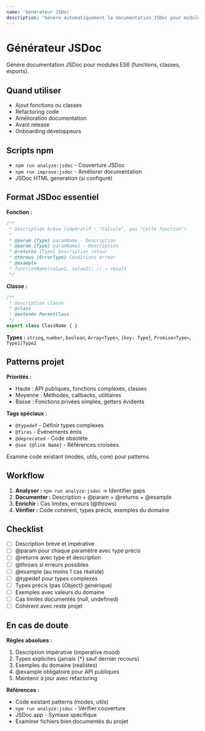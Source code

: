 ```yaml
---
name: 'Générateur JSDoc'
description: "Génère automatiquement la documentation JSDoc pour modules ES6 avec @param, @returns, @throws et exemples. Utiliser lors de l'ajout de fonctions, refactoring, ou amélioration de la documentation"
---
```


# Générateur JSDoc

Génère documentation JSDoc pour modules ES6 (functions, classes, exports).

## Quand utiliser

- Ajout fonctions ou classes
- Refactoring code
- Amélioration documentation
- Avant release
- Onboarding développeurs

## Scripts npm

- `npm run analyze:jsdoc` - Couverture JSDoc
- `npm run improve:jsdoc` - Améliorer documentation
- JSDoc HTML generation (si configuré)

## Format JSDoc essentiel

**Fonction :**
```javascript
/**
 * Description brève (impératif : "Calcule", pas "Cette fonction")
 *
 * @param {Type} paramName - Description
 * @param {Type} paramName2 - Description
 * @returns {Type} Description retour
 * @throws {ErrorType} Conditions erreur
 * @example
 * functionName(value1, value2); // → result
 */
```

**Classe :**
```javascript
/**
 * Description classe
 * @class
 * @extends ParentClass
 */
export class ClassName { }
```

**Types :** `string`, `number`, `boolean`, `Array<Type>`, `{key: Type}`, `Promise<Type>`, `Type1|Type2`

## Patterns projet

**Priorités :**
- Haute : API publiques, fonctions complexes, classes
- Moyenne : Méthodes, callbacks, utilitaires
- Basse : Fonctions privées simples, getters évidents

**Tags spéciaux :**
- `@typedef` - Définir types complexes
- `@fires` - Événements émis
- `@deprecated` - Code obsolète
- `@see {@link Name}` - Références croisées

Examine code existant (modes, utils, core) pour patterns.

## Workflow

1. **Analyser :** `npm run analyze:jsdoc` → Identifier gaps
2. **Documenter :** Description + @param + @returns + @example
3. **Enrichir :** Cas limites, erreurs (@throws)
4. **Vérifier :** Code cohérent, types précis, exemples du domaine

## Checklist

- [ ] Description brève et impérative
- [ ] @param pour chaque paramètre avec type précis
- [ ] @returns avec type et description
- [ ] @throws si erreurs possibles
- [ ] @example (au moins 1 cas réaliste)
- [ ] @typedef pour types complexes
- [ ] Types précis (pas {Object} générique)
- [ ] Exemples avec valeurs du domaine
- [ ] Cas limites documentés (null, undefined)
- [ ] Cohérent avec reste projet

## En cas de doute

**Règles absolues :**
1. Description impérative (imperative mood)
2. Types explicites (jamais {*} sauf dernier recours)
3. Exemples du domaine (réalistes)
4. @example obligatoire pour API publiques
5. Maintenir à jour avec refactoring

**Références :**
- Code existant patterns (modes, utils)
- `npm run analyze:jsdoc` - Vérifier couverture
- JSDoc.app - Syntaxe spécifique
- Examiner fichiers bien documentés du projet
